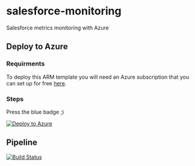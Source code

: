 # salesforce-monitoring
Salesforce metrics monitoring with Azure

## Deploy to Azure
### Requirments
To deploy this ARM template you will need an Azure subscription that you can set up for free [here](https://azure.microsoft.com/en-us/free/).
### Steps
Press the blue badge ;)

[![Deploy to Azure](https://aka.ms/deploytoazurebutton)](https://portal.azure.com/#create/Microsoft.Template/uri/https%3A%2F%2Fraw.githubusercontent.com%2FjanisBerz%2Fsalesforce-monitoring%2Fmaster%2Ftemplates%2Fazuredeploy.json)

## Pipeline
[![Build Status](https://dev.azure.com/vismademo/Salesforce%20monitoring/_apis/build/status/salesforce-monitoring?branchName=master)](https://dev.azure.com/vismademo/Salesforce%20monitoring/_build/latest?definitionId=20&branchName=master)